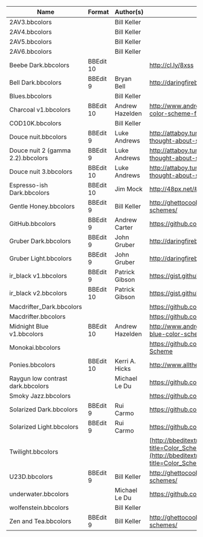 | Name								| Format	| Author(s)			| Location of Origin																										|
|-----------------------------------|-----------|-------------------|---------------------------------------------------------------------------------------------------------------------------|
| 2AV3.bbcolors 					|			| Bill Keller		|																															|
| 2AV4.bbcolors 					|			| Bill Keller		|																															|
| 2AV5.bbcolors 					|			| Bill Keller		|																															|
| 2AV6.bbcolors 					|			| Bill Keller		|																															|
| Beebe Dark.bbcolors				| BBEdit 10	|					| http://cl.ly/8xss																											|
| Bell Dark.bbcolors 				| BBEdit 9	| Bryan Bell		| http://daringfireball.net/projects/bbcolors/schemes/																		|
| Blues.bbcolors					|			| Bill Keller		|																															|
| Charcoal v1.bbcolors				| BBEdit 10	| Andrew Hazelden	| http://www.andrewhazelden.com/blog/2012/09/charcoal-color-scheme-for-textwrangler-and-bbedit/								|
| COD10K.bbcolors					|			| Bill Keller		|																															|
| Douce nuit.bbcolors 				| BBEdit 9	| Luke Andrews		| http://attaboy.tumblr.com/post/75614496/i-never-thought-about-sharing-my-colours-for										|
| Douce nuit 2 (gamma 2.2).bbcolors	| BBEdit 9	| Luke Andrews		| http://attaboy.tumblr.com/post/75614496/i-never-thought-about-sharing-my-colours-for										|
| Douce nuit 3.bbcolors 			| BBEdit 10	| Luke Andrews		| http://attaboy.tumblr.com/post/75614496/i-never-thought-about-sharing-my-colours-for										|
| Espresso-ish Dark.bbcolors 		| BBEdit 10	| Jim Mock			| http://48px.net/#espresso-ish																								|
| Gentle Honey.bbcolors 			| BBEdit 9	| Bill Keller		| http://ghettocooler.net/2011/07/29/bbedit10-color-schemes/																|
| GitHub.bbcolors					| BBEdit 9	| Andrew Carter		| https://github.com/ascarter/bbedit-github-theme																			|
| Gruber Dark.bbcolors 				| BBEdit 9	| John Gruber		| http://daringfireball.net/projects/bbcolors/schemes/																		|
| Gruber Light.bbcolors 			| BBEdit 9	| John Gruber		| http://daringfireball.net/projects/bbcolors/schemes/																		|
| ir\_black v1.bbcolors				| BBEdit 9	| Patrick Gibson	| https://gist.github.com/pgib/959651																						|
| ir\_black v2.bbcolors				| BBEdit 10	| Patrick Gibson	| https://gist.github.com/pgib/959651																						|
| Macdrifter\_Dark.bbcolors			|			|					| https://github.com/macdrifter/BBEdit-Settings																				|
| Macdrifter.bbcolors				|			|					| https://github.com/macdrifter/BBEdit-Settings																				|
| Midnight Blue v1.bbcolors			| BBEdit 10	| Andrew Hazelden	| http://www.andrewhazelden.com/blog/2012/06/midnight-blue-color-scheme-for-textwrangler-and-bbedit/						|
| Monokai.bbcolors					|			|					| https://github.com/thiagoalessio/Monokai-BBEdit-Color-Scheme																|
| Ponies.bbcolors					| BBEdit 10	| Kerri A. Hicks	| http://www.allthecandyintheworld.com/Ponies.bbcolors.zip																	|
| Raygun low contrast dark.bbcolors	|			| Michael Le Du		| https://github.com/mledu																									|
| Smoky Jazz.bbcolors 				|			|					| https://github.com/ondrae/IDE-Color-Schemes																				|
| Solarized Dark.bbcolors			| BBEdit 9	| Rui Carmo			| https://github.com/rcarmo/textwrangler-bbedit-solarized																	|
| Solarized Light.bbcolors 			| BBEdit 9	| Rui Carmo			| https://github.com/rcarmo/textwrangler-bbedit-solarized																	|
| Twilight.bbcolors 				|			|					| [http://bbeditextras.org/wiki/index.php?title=Color_Schemes](http://bbeditextras.org/wiki/index.php?title=Color_Schemes)	|
| U23D.bbcolors 					| BBEdit 9	| Bill Keller		| http://ghettocooler.net/2011/07/29/bbedit10-color-schemes/																|
| underwater.bbcolors				|			| Michael Le Du		| https://github.com/mledu																									|
| wolfenstein.bbcolors 				|			| Bill Keller		|																															|
| Zen and Tea.bbcolors 				| BBEdit 9	| Bill Keller		| http://ghettocooler.net/2011/07/29/bbedit10-color-schemes/																|
